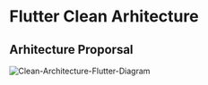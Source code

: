 # Flutter Clean Arhitecture

## Arhitecture Proporsal
![Clean-Architecture-Flutter-Diagram](https://user-images.githubusercontent.com/35500199/110295682-0fe2b780-7ffa-11eb-8df2-1942533a5bc0.png)

